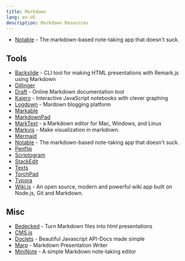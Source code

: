 ```yaml
---
title: Markdown
lang: en-US
description: Markdown Resources
---
```


* [Notable](https://github.com/notable/notable) - The markdown-based note-taking app that doesn't suck.

## Tools

* [Backslide](https://github.com/sinedied/backslide) - CLI tool for making HTML presentations with Remark.js using Markdown
* [Dillinger](http://dillinger.io/)
* [Draft](https://draftin.com) - Online Markdown  documentation tool
* [Kajero](https://github.com/JoelOtter/kajero) - Interactive JavaScript notebooks with clever graphing
* [Logdown](http://logdown.com/) - Mardown blogging platform
* [Markable](http://markable.in/)
* [MarkdownPad](http://markdownpad.com/)
* [MarkText](https://marktext.github.io/website/) - a Markdown editor for Mac, Windows, and Linux
* [Markvis](https://markvis.js.org/#/) - Make visualization in markdown.
* [Mermaid](https://github.com/knsv/mermaid)
* [Notable](https://github.com/notable/notable) - The markdown-based note-taking app that doesn't suck.
* [Penflip](https://www.penflip.com/)
* [Scriptogram](http://scriptogr.am/)
* [StackEdit](https://stackedit.io/)
* [Texts](http://www.texts.io/)
* [TorchPad](https://torchpad.com/)
* [Typora](https://typora.io/)
* [Wiki.js](https://wiki.js.org/) - An open source, modern and powerful wiki app built on Node.js, Git and Markdown.

## Misc

* [Bedecked](https://github.com/jtrussell/bedecked) - Turn Markdown files into html presentations
* [CMS.js](https://github.com/chrisdiana/cms.js)
* [Doclets](https://doclets.io/) - Beautiful Javascript API-Docs made simple
* [Marp](https://yhatt.github.io/marp/) - Markdown Presentation Writer
* [MiniNote](https://github.com/n1try/mininote) - A simple Markdown note-taking editor
